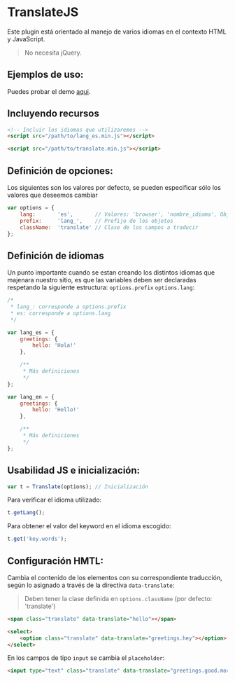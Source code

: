 # TranslateJS

<p>Este plugin está orientado al manejo de varios idiomas en el contexto HTML y JavaScript.</p>

> No necesita jQuery.
## Ejemplos de uso:

Puedes probar el demo [aqui](https://myei.github.io/translate.js/).

## Incluyendo recursos

```html
<!-- Incluir los idiomas que utilizaremos -->
<script src="/path/to/lang_es.min.js"></script>

<script src="/path/to/translate.min.js"></script>
```

## Definición de opciones:

Los siguientes son los valores por defecto, se pueden especificar sólo los valores que deseemos cambiar

```javascript
var options = {
	lang: 		'es',		// Valores: 'browser', 'nombre_idioma', Objeto JSON
	prefix: 	'lang_',	// Prefijo de los objetos
	className: 	'translate'	// Clase de los campos a traducir
};
```

## Definición de idiomas

Un punto importante cuando se estan creando los distintos idiomas que majenara nuestro sitio, es que las variables deben ser declaradas respetando la siguiente estructura:  `options.prefix` `options.lang`:

```javascript
/* 
 * lang_: corresponde a options.prefix
 * es: corresponde a options.lang
 */

var lang_es = {
	greetings: {
		hello: 'Hola!'
	},

	/**
	 * Más definiciones
	 */
};

var lang_en = {
	greetings: {
		hello: 'Hello!'
	},

	/**
	 * Más definiciones
	 */
};
```

## Usabilidad JS e inicialización:

```javascript
var t = Translate(options); // Inicialización
```

Para verificar el idioma utilizado:

```javascript
t.getLang();
```

Para obtener el valor del keyword en el idioma escogido:

```javascript
t.get('key.words');
```

## Configuración HMTL:

Cambia el contenido de los elementos con su correspondiente traducción, según lo asignado a través de la directiva ```data-translate```:

> Deben tener la clase definida en `options.className` (por defecto: 'translate')

```html
<span class="translate" data-translate="hello"></span>

<select>
	<option class="translate" data-translate="greetings.hey"></option>
</select>
```

En los campos de tipo ```input``` se cambia el ```placeholder```:

```html
<input type="text" class="translate" data-translate="greetings.good.morning">
```